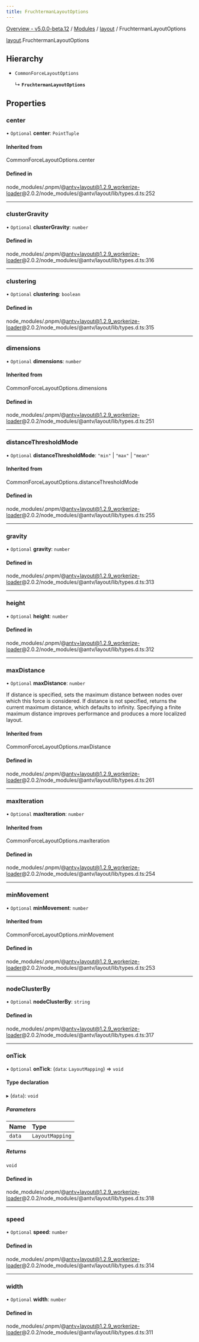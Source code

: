 ```yaml
---
title: FruchtermanLayoutOptions
---
```


[Overview - v5.0.0-beta.12](../../README.en.md) / [Modules](../../modules.en.md) / [layout](../../modules/layout.en.md) / FruchtermanLayoutOptions

[layout](../../modules/layout.en.md).FruchtermanLayoutOptions

## Hierarchy

- `CommonForceLayoutOptions`

  ↳ **`FruchtermanLayoutOptions`**

## Properties

### center

• `Optional` **center**: `PointTuple`

#### Inherited from

CommonForceLayoutOptions.center

#### Defined in

node_modules/.pnpm/@antv+layout@1.2.9_workerize-loader@2.0.2/node_modules/@antv/layout/lib/types.d.ts:252

---

### clusterGravity

• `Optional` **clusterGravity**: `number`

#### Defined in

node_modules/.pnpm/@antv+layout@1.2.9_workerize-loader@2.0.2/node_modules/@antv/layout/lib/types.d.ts:316

---

### clustering

• `Optional` **clustering**: `boolean`

#### Defined in

node_modules/.pnpm/@antv+layout@1.2.9_workerize-loader@2.0.2/node_modules/@antv/layout/lib/types.d.ts:315

---

### dimensions

• `Optional` **dimensions**: `number`

#### Inherited from

CommonForceLayoutOptions.dimensions

#### Defined in

node_modules/.pnpm/@antv+layout@1.2.9_workerize-loader@2.0.2/node_modules/@antv/layout/lib/types.d.ts:251

---

### distanceThresholdMode

• `Optional` **distanceThresholdMode**: `"min"` \| `"max"` \| `"mean"`

#### Inherited from

CommonForceLayoutOptions.distanceThresholdMode

#### Defined in

node_modules/.pnpm/@antv+layout@1.2.9_workerize-loader@2.0.2/node_modules/@antv/layout/lib/types.d.ts:255

---

### gravity

• `Optional` **gravity**: `number`

#### Defined in

node_modules/.pnpm/@antv+layout@1.2.9_workerize-loader@2.0.2/node_modules/@antv/layout/lib/types.d.ts:313

---

### height

• `Optional` **height**: `number`

#### Defined in

node_modules/.pnpm/@antv+layout@1.2.9_workerize-loader@2.0.2/node_modules/@antv/layout/lib/types.d.ts:312

---

### maxDistance

• `Optional` **maxDistance**: `number`

If distance is specified, sets the maximum distance between nodes over which this force is considered.
If distance is not specified, returns the current maximum distance, which defaults to infinity.
Specifying a finite maximum distance improves performance and produces a more localized layout.

#### Inherited from

CommonForceLayoutOptions.maxDistance

#### Defined in

node_modules/.pnpm/@antv+layout@1.2.9_workerize-loader@2.0.2/node_modules/@antv/layout/lib/types.d.ts:261

---

### maxIteration

• `Optional` **maxIteration**: `number`

#### Inherited from

CommonForceLayoutOptions.maxIteration

#### Defined in

node_modules/.pnpm/@antv+layout@1.2.9_workerize-loader@2.0.2/node_modules/@antv/layout/lib/types.d.ts:254

---

### minMovement

• `Optional` **minMovement**: `number`

#### Inherited from

CommonForceLayoutOptions.minMovement

#### Defined in

node_modules/.pnpm/@antv+layout@1.2.9_workerize-loader@2.0.2/node_modules/@antv/layout/lib/types.d.ts:253

---

### nodeClusterBy

• `Optional` **nodeClusterBy**: `string`

#### Defined in

node_modules/.pnpm/@antv+layout@1.2.9_workerize-loader@2.0.2/node_modules/@antv/layout/lib/types.d.ts:317

---

### onTick

• `Optional` **onTick**: (`data`: `LayoutMapping`) => `void`

#### Type declaration

▸ (`data`): `void`

##### Parameters

| Name   | Type            |
| :----- | :-------------- |
| `data` | `LayoutMapping` |

##### Returns

`void`

#### Defined in

node_modules/.pnpm/@antv+layout@1.2.9_workerize-loader@2.0.2/node_modules/@antv/layout/lib/types.d.ts:318

---

### speed

• `Optional` **speed**: `number`

#### Defined in

node_modules/.pnpm/@antv+layout@1.2.9_workerize-loader@2.0.2/node_modules/@antv/layout/lib/types.d.ts:314

---

### width

• `Optional` **width**: `number`

#### Defined in

node_modules/.pnpm/@antv+layout@1.2.9_workerize-loader@2.0.2/node_modules/@antv/layout/lib/types.d.ts:311

